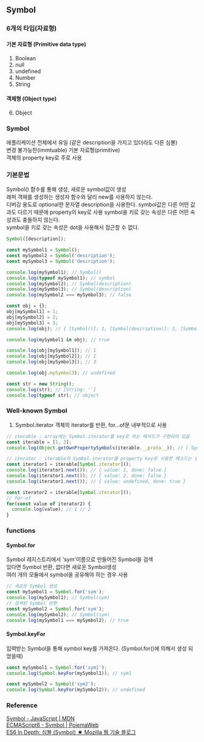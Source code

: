 ## Symbol
### 6개의 타입(자료형)
#### 기본 자료형 (Primitive data type)
1. Boolean
2. null
3. undefined
4. Number
5. String
#### 객체형 (Object type)
6. Object

### Symbol
애플리케이션 전체에서 유일 (같은 description을 가지고 있더라도 다른 심볼)  
변경 불가능한(immtuable) 기본 자료형(primitive)  
객체의 property key로 주로 사용

### 기본문법
Symbol() 함수를 통해 생성, 새로운 symbol값이 생성  
래퍼 객체를 생성하는 생성자 함수와 달리 new를 사용하지 않는다.  
디버깅 용도로 optional한 문자열 description을 사용한다.
symbol값은 다른 어떤 값과도 다르기 때문에 property의 key로 사용
symbol을 키로 갖는 속성은 다른 어떤 속성과도 충돌하지 않는다.  
symbol을 키로 갖는 속성은 dot을 사용해서 접근할 수 없다.
```js
Symbol([description]);
```
```js
const mySymbol1 = Symbol();
const mySymbol2 = Symbol('description');
const mySymbol3 = Symbol('description');

console.log(mySymbol1); // Symbol()
console.log(typeof mySymbol1); // symbol
console.log(mySymbol2); // Symbol(description)
console.log(mySymbol3); // Symbol(description)
console.log(mySymbol2 === mySymbol3); // false

const obj = {};
obj[mySymbol1] = 1;
obj[mySymbol2] = 2;
obj[mySymbol3] = 3;
console.log(obj); // { [Symbol()]: 1, [Symbol(description)]: 2, [Symbol(description)]: 3 }

console.log(mySymbol1 in obj); // true

console.log(obj[mySymbol1]); // 1
console.log(obj[mySymbol2]); // 2
console.log(obj[mySymbol3]); // 3

console.log(obj.mySymbol3); // undefined

const str = new String();
console.log(str); // [String: '']
console.log(typeof str); // object
```
### Well-known Symbol
1. Symbol.iterator
객체의 iterator를 반환, for...of문 내부적으로 사용
```js
// iterable : array에는 Symbol.iterator를 key로 하는 메서드가 구현되어 있음
const iterable = [1, 2];
console.log(Object.getOwnPropertySymbols(iterable.__proto__)); // [ Symbol(Symbol.iterator), Symbol(Symbol.unscopables) ]

// iterator : iterable의 Symbol.iterator를 property key로 사용한 메소드는 iterator를 반환
const iterator1 = iterable[Symbol.iterator]();
console.log(iterator1.next()); // { value: 1, done: false }
console.log(iterator1.next()); // { value: 2, done: false }
console.log(iterator1.next()); // { value: undefined, done: true }

const iterator2 = iterable[Symbol.iterator]();
// for-of
for(const value of iterator2) {
  console.log(value); // 1 // 2
}
```
### functions
#### Symbol.for
Symbol 레지스트리에서 'sym'이름으로 만들어진 Symbol을 검색  
있다면 Symbol 반환, 없다면 새로운 Symbol생성  
여러 개의 모듈에서 symbol을 공유해야 하는 경우 사용
```js
// 새로운 Symbol 생성
const mySymbol1 = Symbol.for('sym');
console.log(mySymbol1); // Symbol(sym)
// 검색된 Symbol 반환
const mySymbol2 = Symbol.for('sym');
console.log(mySymbol2); // Symbol(sym)
console.log(mySymbol1 === mySymbol2); // true
```
#### Symbol.keyFor
입력받는 Symbol을 통해 symbol key를 가져온다. (Symbol.for()에 의해서 생성 되었을때)
```js
const mySymbol1 = Symbol.for('sym1');
console.log(Symbol.keyFor(mySymbol1)); // sym1

const mySymbol2 = Symbol('sym2');
console.log(Symbol.keyFor(mySymbol2)); // undefined
```

### Reference
[Symbol - JavaScript | MDN](https://developer.mozilla.org/ko/docs/Web/JavaScript/Reference/Global_Objects/Symbol)  
[ECMAScript6 - Symbol | PoiemaWeb](http://poiemaweb.com/es6-symbol)  
[ES6 In Depth: 심볼 (Symbol) ★ Mozilla 웹 기술 블로그](http://hacks.mozilla.or.kr/2015/09/es6-in-depth-symbols/)